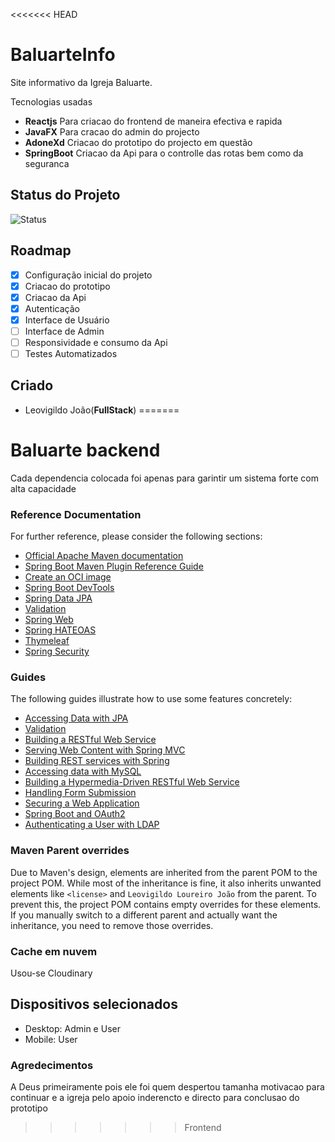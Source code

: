 <<<<<<< HEAD
# BaluarteInfo
 Site informativo da Igreja Baluarte.
 
 Tecnologias usadas
 - **Reactjs** Para criacao do frontend de maneira efectiva e rapida
  - **JavaFX** Para cracao do admin do projecto
 - **AdoneXd** Criacao do prototipo do projecto em questão
 - **SpringBoot** Criacao da Api para o controlle das rotas bem como da seguranca

 ## Status do Projeto
![Status](https://img.shields.io/badge/Status-Em%20Desenvolvimento-blue)

## Roadmap
- [x] Configuração inicial do projeto
- [x] Criacao do prototipo
- [x] Criacao da Api
- [x] Autenticação
- [x] Interface de Usuário
- [ ] Interface de Admin
- [ ] Responsividade e consumo da Api
- [ ] Testes Automatizados 

## Criado
- Leovigildo João(**FullStack**)
=======
# Baluarte backend
Cada dependencia colocada foi apenas para garintir um sistema forte com alta capacidade

### Reference Documentation
For further reference, please consider the following sections: 

* [Official Apache Maven documentation](https://maven.apache.org/guides/index.html)
* [Spring Boot Maven Plugin Reference Guide](https://docs.spring.io/spring-boot/3.5.0-SNAPSHOT/maven-plugin)
* [Create an OCI image](https://docs.spring.io/spring-boot/3.5.0-SNAPSHOT/maven-plugin/build-image.html)
* [Spring Boot DevTools](https://docs.spring.io/spring-boot/3.5.0-SNAPSHOT/reference/using/devtools.html)
* [Spring Data JPA](https://docs.spring.io/spring-boot/3.5.0-SNAPSHOT/reference/data/sql.html#data.sql.jpa-and-spring-data)
* [Validation](https://docs.spring.io/spring-boot/3.5.0-SNAPSHOT/reference/io/validation.html)
* [Spring Web](https://docs.spring.io/spring-boot/3.5.0-SNAPSHOT/reference/web/servlet.html)
* [Spring HATEOAS](https://docs.spring.io/spring-boot/3.5.0-SNAPSHOT/reference/web/spring-hateoas.html)
* [Thymeleaf](https://docs.spring.io/spring-boot/3.5.0-SNAPSHOT/reference/web/servlet.html#web.servlet.spring-mvc.template-engines)
* [Spring Security](https://docs.spring.io/spring-boot/3.5.0-SNAPSHOT/reference/web/spring-security.html)

### Guides
The following guides illustrate how to use some features concretely:

* [Accessing Data with JPA](https://spring.io/guides/gs/accessing-data-jpa/)
* [Validation](https://spring.io/guides/gs/validating-form-input/)
* [Building a RESTful Web Service](https://spring.io/guides/gs/rest-service/)
* [Serving Web Content with Spring MVC](https://spring.io/guides/gs/serving-web-content/)
* [Building REST services with Spring](https://spring.io/guides/tutorials/rest/)
* [Accessing data with MySQL](https://spring.io/guides/gs/accessing-data-mysql/)
* [Building a Hypermedia-Driven RESTful Web Service](https://spring.io/guides/gs/rest-hateoas/)
* [Handling Form Submission](https://spring.io/guides/gs/handling-form-submission/)
* [Securing a Web Application](https://spring.io/guides/gs/securing-web/)
* [Spring Boot and OAuth2](https://spring.io/guides/tutorials/spring-boot-oauth2/)
* [Authenticating a User with LDAP](https://spring.io/guides/gs/authenticating-ldap/)

### Maven Parent overrides

Due to Maven's design, elements are inherited from the parent POM to the project POM.
While most of the inheritance is fine, it also inherits unwanted elements like `<license>` and `Leovigildo Loureiro João` from the parent.
To prevent this, the project POM contains empty overrides for these elements.
If you manually switch to a different parent and actually want the inheritance, you need to remove those overrides.

### Cache em nuvem

Usou-se  Cloudinary


## Dispositivos selecionados
- Desktop: Admin e User
- Mobile: User

### Agredecimentos
A Deus primeiramente pois ele foi quem despertou tamanha motivacao para continuar e a igreja pelo apoio inderencto e directo para conclusao do prototipo 


>>>>>>> Frontend
